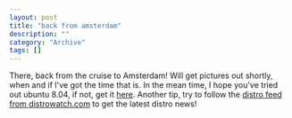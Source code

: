 ```yaml
--- 
layout: post 
title: "back from amsterdam"
description: ""
category: "Archive"
tags: []
---  
```

There, back from the cruise to Amsterdam! Will get pictures out shortly, when and if I've got the time that is.
 In the mean time, I hope you've tried out ubuntu 8.04, if not, get it <a href="http://phun-ky.net/2008/04/ubuntu-8.04-hardy-heron-LTS-is-out">here</a>.
 Another tip, try to follow the <a href="http://distrowatch.com/news/dwd.xml">distro feed from distrowatch.com</a> to get the latest distro news!

